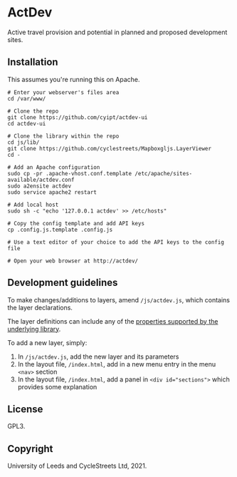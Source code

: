 # ActDev

Active travel provision and potential in planned and proposed development sites.


## Installation

This assumes you're running this on Apache.

```
# Enter your webserver's files area
cd /var/www/

# Clone the repo
git clone https://github.com/cyipt/actdev-ui
cd actdev-ui

# Clone the library within the repo
cd js/lib/
git clone https://github.com/cyclestreets/Mapboxgljs.LayerViewer
cd -

# Add an Apache configuration
sudo cp -pr .apache-vhost.conf.template /etc/apache/sites-available/actdev.conf
sudo a2ensite actdev
sudo service apache2 restart

# Add local host
sudo sh -c "echo '127.0.0.1 actdev' >> /etc/hosts"

# Copy the config template and add API keys
cp .config.js.template .config.js

# Use a text editor of your choice to add the API keys to the config file

# Open your web browser at http://actdev/
```


## Development guidelines

To make changes/additions to layers, amend `/js/actdev.js`, which contains the layer declarations.

The layer definitions can include any of the [properties supported by the underlying library](https://github.com/cyclestreets/Mapboxgljs.LayerViewer/blob/master/src/layerviewer.js#L218).

To add a new layer, simply:

 1. In `/js/actdev.js`, add the new layer and its parameters
 2. In the layout file, `/index.html`, add in a new menu entry in the menu `<nav>` section
 3. In the layout file, `/index.html`, add a panel in `<div id="sections">` which provides some explanation


## License

GPL3.


## Copyright

University of Leeds and CycleStreets Ltd, 2021.
